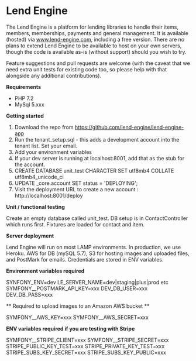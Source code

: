 Lend Engine
===========

The Lend Engine is a platform for lending libraries to handle their items, members, memberships, payments and general management. It is available (hosted) via www.lend-engine.com, including a free version. There are no plans to extend Lend Engine to be available to host on your own servers, though the code is available as-is (without support) should you wish to try.

Feature suggestions and pull requests are welcome (with the caveat that we need extra unit tests for existing code too, so please help with that alongside any additional contributions).

**Requirements**
- PHP 7.2
- MySql 5.xxx

**Getting started**
1. Download the repo from https://github.com/lend-engine/lend-engine-app
2. Run the tenant_setup.sql - this adds a development account into the tenant list. Set your email.
3. Add your environment variables
4. If your dev server is running at localhost:8001, add that as the stub for the account.
5. CREATE DATABASE unit_test CHARACTER SET utf8mb4 COLLATE utf8mb4_unicode_ci
6. UPDATE _core.account SET status = 'DEPLOYING';
7. Visit the deployment URL to create a new account : http://localhost:8001/deploy

**Unit / functional testing**

Create an empty database called unit_test.
DB setup is in ContactController which runs first.
Fixtures are loaded for contact and item.

**Server deployment**

Lend Engine will run on most LAMP environments. 
In production, we use Heroku. 
AWS for DB (mySQL 5.7), S3 for hosting images and uploaded files, and PostMark for emails. 
Credentials are stored in ENV variables.

**Environment variables required**

SYNFONY_ENV=dev
LE_SERVER_NAME=dev|staging|plus|prod etc
SYMFONY__POSTMARK_API_KEY=xxx
DEV_DB_USER=xxx
DEV_DB_PASS=xxx

** Required to upload images to an Amazon AWS bucket **

SYMFONY__AWS_KEY=xxx
SYMFONY__AWS_SECRET=xxx

**ENV variables required if you are testing with Stripe**

SYMFONY__STRIPE_CLIENT=xxx
SYMFONY__STRIPE_SECRET=xxx
STRIPE_PUBLIC_KEY_TEST=xxx
STRIPE_PRIVATE_KEY_TEST=xxx
STRIPE_SUBS_KEY_SECRET=xxx
STRIPE_SUBS_KEY_PUBLIC=xxx
